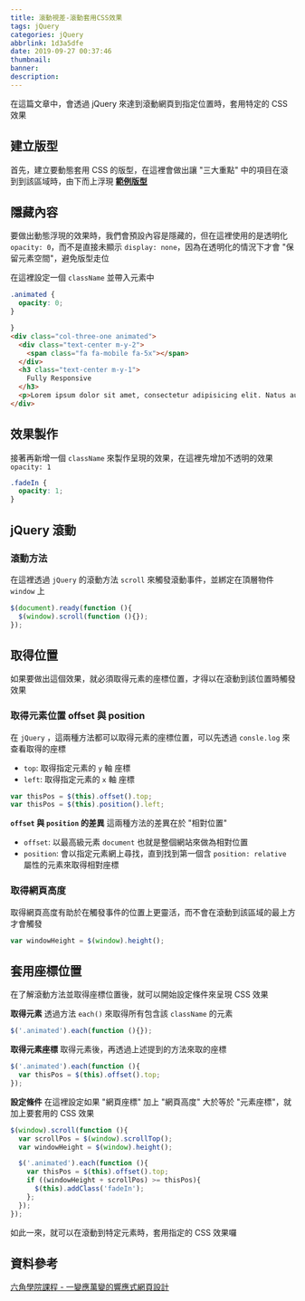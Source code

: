 ```yaml
---
title: 滾動視差-滾動套用CSS效果
tags: jQuery
categories: jQuery
abbrlink: 1d3a5dfe
date: 2019-09-27 00:37:46
thumbnail:
banner:
description:
---
```


在這篇文章中，會透過 jQuery 來達到滾動網頁到指定位置時，套用特定的 CSS 效果

<!-- more -->

## 建立版型

首先，建立要動態套用 CSS 的版型，在這裡會做出讓 "三大重點" 中的項目在滾到到該區域時，由下而上浮現
**[範例版型](https://codepen.io/Jerry-Yeh/pen/vYBgeVv?editors=1010)**

## 隱藏內容

要做出動態浮現的效果時，我們會預設內容是隱藏的，但在這裡使用的是透明化 `opacity: 0`，而不是直接未顯示 `display: none`，因為在透明化的情況下才會 "保留元素空間"，避免版型走位

在這裡設定一個 `className` 並帶入元素中

``` css
.animated {
  opacity: 0;
}
```

``` html  
}
<div class="col-three-one animated">
  <div class="text-center m-y-2">
    <span class="fa fa-mobile fa-5x"></span>
  </div>
  <h3 class="text-center m-y-1">
    Fully Responsive
  </h3>
  <p>Lorem ipsum dolor sit amet, consectetur adipisicing elit. Natus aut dolorem in autem veniam, nisi repellendus amet a eum laboriosam veritatis doloremque consectetur.</p>
</div>
```

## 效果製作

接著再新增一個 `className` 來製作呈現的效果，在這裡先增加不透明的效果 `opacity: 1`

``` css
.fadeIn {
  opacity: 1;
}
```

## jQuery 滾動

### 滾動方法

在這裡透過 `jQuery` 的滾動方法 `scroll` 來觸發滾動事件，並綁定在頂層物件 `window` 上

```js
$(document).ready(function (){
  $(window).scroll(function (){});
});
```

## 取得位置

如果要做出這個效果，就必須取得元素的座標位置，才得以在滾動到該位置時觸發效果

### 取得元素位置 offset 與 position

在 `jQuery` ，這兩種方法都可以取得元素的座標位置，可以先透過 `consle.log` 來查看取得的座標

* `top`: 取得指定元素的 `y` 軸 座標
* `left`: 取得指定元素的 `x` 軸 座標

``` js 
var thisPos = $(this).offset().top;
var thisPos = $(this).position().left;
```

**`offset` 與 `position` 的差異**
這兩種方法的差異在於 "相對位置"

* `offset`: 以最高級元素 `document` 也就是整個網站來做為相對位置
* `position`: 會以指定元素網上尋找，直到找到第一個含 `position: relative` 屬性的元素來取得相對座標

### 取得網頁高度

取得網頁高度有助於在觸發事件的位置上更靈活，而不會在滾動到該區域的最上方才會觸發

``` js
var windowHeight = $(window).height();
```

## 套用座標位置

在了解滾動方法並取得座標位置後，就可以開始設定條件來呈現 CSS 效果

**取得元素**
透過方法 `each()` 來取得所有包含該 `className` 的元素

``` js
$('.animated').each(function (){});
```

**取得元素座標**
取得元素後，再透過上述提到的方法來取的座標
``` js
$('.animated').each(function (){
  var thisPos = $(this).offset().top;
});
```

**設定條件**
在這裡設定如果 "網頁座標" 加上 "網頁高度" 大於等於 "元素座標"，就加上要套用的 CSS 效果

``` js
$(window).scroll(function (){
  var scrollPos = $(window).scrollTop();
  var windowHeight = $(window).height();

  $('.animated').each(function (){
    var thisPos = $(this).offset().top;
    if ((windowHeight + scrollPos) >= thisPos){
      $(this).addClass('fadeIn');
    };
  });
});
```

如此一來，就可以在滾動到特定元素時，套用指定的 CSS 效果囉

## 資料參考

[六角學院課程 - 一變應萬變的響應式網頁設計](https://www.udemy.com/course/responsive/)
